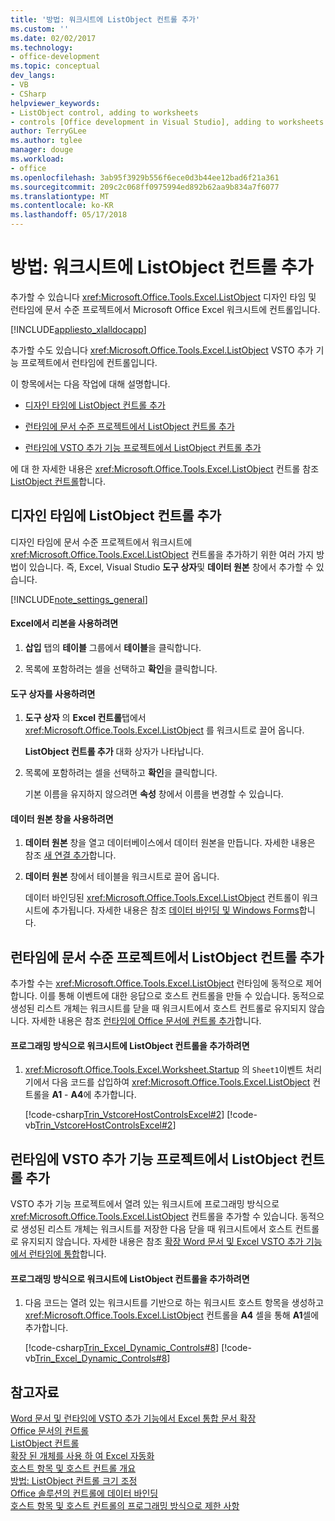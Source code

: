 ```yaml
---
title: '방법: 워크시트에 ListObject 컨트롤 추가'
ms.custom: ''
ms.date: 02/02/2017
ms.technology:
- office-development
ms.topic: conceptual
dev_langs:
- VB
- CSharp
helpviewer_keywords:
- ListObject control, adding to worksheets
- controls [Office development in Visual Studio], adding to worksheets
author: TerryGLee
ms.author: tglee
manager: douge
ms.workload:
- office
ms.openlocfilehash: 3ab95f3929b556f6ece0d3b44ee12bad6f21a361
ms.sourcegitcommit: 209c2c068ff0975994ed892b62aa9b834a7f6077
ms.translationtype: MT
ms.contentlocale: ko-KR
ms.lasthandoff: 05/17/2018
---
```

# <a name="how-to-add-listobject-controls-to-worksheets"></a>방법: 워크시트에 ListObject 컨트롤 추가
  추가할 수 있습니다 <xref:Microsoft.Office.Tools.Excel.ListObject> 디자인 타임 및 런타임에 문서 수준 프로젝트에서 Microsoft Office Excel 워크시트에 컨트롤입니다.  
  
 [!INCLUDE[appliesto_xlalldocapp](../vsto/includes/appliesto-xlalldocapp-md.md)]  
  
 추가할 수도 있습니다 <xref:Microsoft.Office.Tools.Excel.ListObject> VSTO 추가 기능 프로젝트에서 런타임에 컨트롤입니다.  
  
 이 항목에서는 다음 작업에 대해 설명합니다.  
  
-   [디자인 타임에 ListObject 컨트롤 추가](#designtime)  
  
-   [런타임에 문서 수준 프로젝트에서 ListObject 컨트롤 추가](#runtimedoclevel)  
  
-   [런타임에 VSTO 추가 기능 프로젝트에서 ListObject 컨트롤 추가](#runtimeaddin)  
  
 에 대 한 자세한 내용은 <xref:Microsoft.Office.Tools.Excel.ListObject> 컨트롤 참조 [ListObject 컨트롤](../vsto/listobject-control.md)합니다.  
  
##  <a name="designtime"></a> 디자인 타임에 ListObject 컨트롤 추가  
 디자인 타임에 문서 수준 프로젝트에서 워크시트에 <xref:Microsoft.Office.Tools.Excel.ListObject> 컨트롤을 추가하기 위한 여러 가지 방법이 있습니다. 즉, Excel, Visual Studio **도구 상자**및 **데이터 원본** 창에서 추가할 수 있습니다.  
  
 [!INCLUDE[note_settings_general](../sharepoint/includes/note-settings-general-md.md)]  
  
#### <a name="to-use-the-ribbon-in-excel"></a>Excel에서 리본을 사용하려면  
  
1.  **삽입** 탭의 **테이블** 그룹에서 **테이블**을 클릭합니다.  
  
2.  목록에 포함하려는 셀을 선택하고 **확인**을 클릭합니다.  
  
#### <a name="to-use-the-toolbox"></a>도구 상자를 사용하려면  
  
1.  **도구 상자** 의 **Excel 컨트롤**탭에서 <xref:Microsoft.Office.Tools.Excel.ListObject> 를 워크시트로 끌어 옵니다.  
  
     **ListObject 컨트롤 추가** 대화 상자가 나타납니다.  
  
2.  목록에 포함하려는 셀을 선택하고 **확인**을 클릭합니다.  
  
     기본 이름을 유지하지 않으려면 **속성** 창에서 이름을 변경할 수 있습니다.  
  
#### <a name="to-use-the-data-sources-window"></a>데이터 원본 창을 사용하려면  
  
1.  **데이터 원본** 창을 열고 데이터베이스에서 데이터 원본을 만듭니다. 자세한 내용은 참조 [새 연결 추가](../data-tools/add-new-connections.md)합니다.  
  
2.  **데이터 원본** 창에서 테이블을 워크시트로 끌어 옵니다.  
  
     데이터 바인딩된 <xref:Microsoft.Office.Tools.Excel.ListObject> 컨트롤이 워크시트에 추가됩니다. 자세한 내용은 참조 [데이터 바인딩 및 Windows Forms](/dotnet/framework/winforms/data-binding-and-windows-forms)합니다.  
  
##  <a name="runtimedoclevel"></a> 런타임에 문서 수준 프로젝트에서 ListObject 컨트롤 추가  
 추가할 수는 <xref:Microsoft.Office.Tools.Excel.ListObject> 런타임에 동적으로 제어 합니다. 이를 통해 이벤트에 대한 응답으로 호스트 컨트롤을 만들 수 있습니다. 동적으로 생성된 리스트 개체는 워크시트를 닫을 때 워크시트에서 호스트 컨트롤로 유지되지 않습니다. 자세한 내용은 참조 [런타임에 Office 문서에 컨트롤 추가](../vsto/adding-controls-to-office-documents-at-run-time.md)합니다.  
  
#### <a name="to-add-a-listobject-control-to-a-worksheet-programmatically"></a>프로그래밍 방식으로 워크시트에 ListObject 컨트롤을 추가하려면  
  
1.  <xref:Microsoft.Office.Tools.Excel.Worksheet.Startup> 의 `Sheet1`이벤트 처리기에서 다음 코드를 삽입하여 <xref:Microsoft.Office.Tools.Excel.ListObject> 컨트롤을 **A1** - **A4**에 추가합니다.  
  
     [!code-csharp[Trin_VstcoreHostControlsExcel#2](../vsto/codesnippet/CSharp/Trin_VstcoreHostControlsExcelCS/Sheet1.cs#2)]
     [!code-vb[Trin_VstcoreHostControlsExcel#2](../vsto/codesnippet/VisualBasic/Trin_VstcoreHostControlsExcelVB/Sheet1.vb#2)]  
  
##  <a name="runtimeaddin"></a> 런타임에 VSTO 추가 기능 프로젝트에서 ListObject 컨트롤 추가  
 VSTO 추가 기능 프로젝트에서 열려 있는 워크시트에 프로그래밍 방식으로 <xref:Microsoft.Office.Tools.Excel.ListObject> 컨트롤을 추가할 수 있습니다. 동적으로 생성된 리스트 개체는 워크시트를 저장한 다음 닫을 때 워크시트에서 호스트 컨트롤로 유지되지 않습니다. 자세한 내용은 참조 [확장 Word 문서 및 Excel VSTO 추가 기능에서 런타임에 통합](../vsto/extending-word-documents-and-excel-workbooks-in-vsto-add-ins-at-run-time.md)합니다.  
  
#### <a name="to-add-a-listobject-control-to-a-worksheet-programmatically"></a>프로그래밍 방식으로 워크시트에 ListObject 컨트롤을 추가하려면  
  
1.  다음 코드는 열려 있는 워크시트를 기반으로 하는 워크시트 호스트 항목을 생성하고 <xref:Microsoft.Office.Tools.Excel.ListObject> 컨트롤을 **A4** 셀을 통해 **A1**셀에 추가합니다.  
  
     [!code-csharp[Trin_Excel_Dynamic_Controls#8](../vsto/codesnippet/CSharp/Trin_Excel_Dynamic_Controls/ThisAddIn.cs#8)]
     [!code-vb[Trin_Excel_Dynamic_Controls#8](../vsto/codesnippet/VisualBasic/Trin_Excel_Dynamic_Controls/ThisAddIn.vb#8)]  
  
## <a name="see-also"></a>참고자료  
 [Word 문서 및 런타임에 VSTO 추가 기능에서 Excel 통합 문서 확장](../vsto/extending-word-documents-and-excel-workbooks-in-vsto-add-ins-at-run-time.md)   
 [Office 문서의 컨트롤](../vsto/controls-on-office-documents.md)   
 [ListObject 컨트롤](../vsto/listobject-control.md)   
 [확장 된 개체를 사용 하 여 Excel 자동화](../vsto/automating-excel-by-using-extended-objects.md)   
 [호스트 항목 및 호스트 컨트롤 개요](../vsto/host-items-and-host-controls-overview.md)   
 [방법: ListObject 컨트롤 크기 조정](../vsto/how-to-resize-listobject-controls.md)   
 [Office 솔루션의 컨트롤에 데이터 바인딩](../vsto/binding-data-to-controls-in-office-solutions.md)   
 [호스트 항목 및 호스트 컨트롤의 프로그래밍 방식으로 제한 사항](../vsto/programmatic-limitations-of-host-items-and-host-controls.md)  
  
  